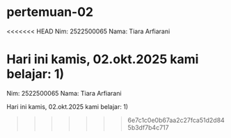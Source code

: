 # pertemuan-02
<<<<<<< HEAD
Nim: 2522500065 
Nama: Tiara Arfiarani

Hari ini kamis, 02.okt.2025 kami belajar: 
1)  
=======
Nim: 2522500065
Nama: Tiara Arfiarani

Hari ini kamis, 02.okt.2025 kami belajar:
1) 
>>>>>>> 6e7c1c0e0b67aa2c27fca51d2d845b3df7b4c717
